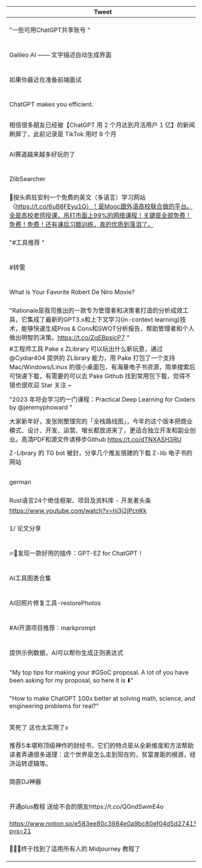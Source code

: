 |Tweet|Author|Created|Tags|Tweet Link|Type|
|---|---|---|---|---|---|
|"一些可用ChatGPT共享账号 "|https://twitter.com/abskoop|"February 13, 2023 4:10 PM"|Tools|https://twitter.com/abskoop/status/1625043233054109696|Tweet|
|Galileo AI —— 文字描述自动生成界面|https://twitter.com/ftium4|"February 12, 2023 9:49 AM"|Tools|https://twitter.com/ftium4/status/1624427434195169280|Tweet|
|如果你最近在准备前端面试|https://twitter.com/vikingmute|"February 10, 2023 7:30 PM"|Interview|https://twitter.com/vikingmute/status/1623860125797859328|Tweet|
|ChatGPT makes you efficient.|https://twitter.com/Prathkum|"February 10, 2023 7:29 PM"|Tools|https://twitter.com/Prathkum/status/1623590939389497345|Tweet|
|相信很多朋友已经被【ChatGPT 用 2 个月达到月活用户 1 亿】的新闻刷屏了，此前记录是 TikTok 用时 9 个月|https://twitter.com/starzqeth|"February 7, 2023 1:16 AM"|Tools|https://twitter.com/starzqeth/status/1622583053498585088|Tweet|
|AI赛道越来越多好玩的了|https://twitter.com/samsir1997|"February 5, 2023 12:12 PM"|Tools|https://twitter.com/samsir1997/status/1621893146287427589|Tweet|
|ZlibSearcher|https://twitter.com/435hz|"January 21, 2023 11:52 PM"|Tools|https://twitter.com/435hz/status/1616636221723123712|Tweet|
|🥹按头疯狂安利一个免费的英文（多语言）学习网站（https://t.co/6uB8FEyu1O）！是Mooc跟外语高校联合做的平台。全是高校老师授课，吊打市面上99%的网络课程！关键是全部免费！免费！免费！还有课后习题训练，真的优质到落泪了。|https://twitter.com/Penny777_eth|"January 18, 2023 9:25 AM"|Resource|https://twitter.com/Penny777_eth/status/1615474056282935301|Tweet|
|"#工具推荐 "|https://twitter.com/sailfishcc1|"January 17, 2023 7:21 AM"|Tools|https://twitter.com/sailfishcc1/status/1614953245021208580|Tweet|
|#转需|https://twitter.com/tingyun97|"January 12, 2023 10:14 AM"|Resource|https://twitter.com/tingyun97/status/1613000084094062592|Tweet|
|What is Your Favorite Robert De Niro Movie?|https://twitter.com/MASKEDMANIACXXX|"January 11, 2023 10:14 AM"|Entertainment|https://twitter.com/MASKEDMANIACXXX/status/1612564065766760449|Tweet|
|"Rationale是我司推出的一款专为管理者和决策者打造的分析成效工具，它集成了最新的GPT3.x和上下文学习(in-context learning)技术，能够快速生成Pros & Cons和SWOT分析报告，帮助管理者和个人做出明智的决策。https://t.co/ZqEBpsicP7 "|https://twitter.com/hxiao|"January 5, 2023 12:19 PM"|,https://twitter.com/hxiao/status/1610572290558758917|Tweet|
|#工程师工具  Pake x ZLibrary 可以玩出什么新玩意，通过 @Cydiar404 提供的 ZLibrary 能力，用 Pake 打包了一个支持 Mac/Windows/Linux 的很小桌面包，有海量电子书资源，简单搜索后可快速下载，有需要的可以去 Pake Github 找到常用包下载，觉得不错也很欢迎 Star 关注 ~|https://twitter.com/HiTw93|"January 5, 2023 12:03 PM"|Resource|https://twitter.com/HiTw93/status/1610788794529095680|Tweet|
|"2023 年将会学习的一门课程：Practical Deep Learning for Coders by @jeremyphoward "|https://twitter.com/Tisoga|"January 2, 2023 6:45 PM"|Programming|https://twitter.com/Tisoga/status/1609861338456821760|Thread|
|大家新年好，发张刚整理完的「全栈路线图」，今年的这个版本把商业模式、设计、开发、运营、增长都放进来了，更适合独立开发和副业创业。高清PDF和源文件请移步Github https://t.co/dTNXASH3RU|https://twitter.com/easychen|"January 1, 2023 9:27 PM"|Resource|https://twitter.com/easychen/status/1609382532096880640|Tweet|
|Z-Library 的 TG bot 被封，分享几个推友搭建的下载 Z-lib 电子书的网站|https://twitter.com/nfnf2046|"December 30, 2022 8:13 AM"|Resource|https://twitter.com/nfnf2046/status/1608416067772350465|Tweet|
|german|https://twitter.com/learngermann|"December 30, 2022 1:35 AM"|,https://twitter.com/learngermann/status/1608502906499788801|Tweet|
|Rust语言24个绝佳框架、项目及资料库 - 开发者头条|,"December 28, 2022 6:08 PM"|,,|
|https://www.youtube.com/watch?v=hj3j2jPcnKk|,"February 17, 2023 11:21 PM"|,,|
|1/ 论文分享|https://twitter.com/realrenmin|"April 2, 2023 1:02 AM"|Gpt|https://twitter.com/realrenmin/status/1641702212710834176|Tweet|
|🔥🚀发现一款好用的插件：GPT-EZ for ChatGPT！|https://twitter.com/sunyangphp|"March 31, 2023 6:53 PM"|"Gpt, Tools"|https://twitter.com/sunyangphp/status/1641661774209650688|Tweet|
|AI工具图表合集|https://twitter.com/zaprobest|"March 31, 2023 6:53 PM"|"Gpt, Tools"|https://twitter.com/zaprobest/status/1641668826688544768|Tweet|
|AI旧照片修复工具-restorePhotos|https://twitter.com/sunyangphp|"March 31, 2023 6:52 PM"|"Gpt, Tools"|https://twitter.com/sunyangphp/status/1641451649104482305|Tweet|
|#AI开源项目推荐：markprompt|https://twitter.com/dotey|"March 31, 2023 8:30 AM"|Gpt|https://twitter.com/dotey/status/1641276489780850690|Tweet|
|提供示例数据，AI可以帮你生成正则表达式|https://twitter.com/dotey|"March 31, 2023 8:26 AM"|Gpt|https://twitter.com/dotey/status/1641515277736108059|Tweet|
|"My top tips for making your #GSoC proposal. A lot of you have been asking for my proposal, so here it is ⬇️"|https://twitter.com/VyomYdv|"March 28, 2023 3:23 PM"|Opensource|https://twitter.com/VyomYdv/status/1634229715794898945|Tweet|
|"How to make ChatGPT 100x better at solving math, science, and engineering problems for real?"|https://twitter.com/DrJimFan|"March 24, 2023 11:21 PM"|Tools|https://twitter.com/DrJimFan/status/1615725708281581568|Tweet|
|笑死了 这也太实用了x|https://twitter.com/YuukiRei_OWO|"March 24, 2023 8:23 PM"|Tools|https://twitter.com/YuukiRei_OWO/status/1639184056993849345|Tweet|
|推荐5本堪称顶级神作的财经书，它们的特点是从全新维度和方法帮助读者弄通很多道理：这个世界是怎么走到现在的，贫富差距的根源，经济运转逻辑等。|https://twitter.com/raycat2021|"March 8, 2023 12:39 AM"|Book|https://twitter.com/raycat2021/status/1633104788496760838|Tweet|
|简直DJ神器|https://twitter.com/9527kw|"February 19, 2023 10:39 AM"|Tools|https://twitter.com/9527kw/status/1626958916822380547|Tweet|
|开通plus教程 送给不会的朋友https://t.co/QGndSwmE4o|https://twitter.com/buyorsellpoint|"February 18, 2023 6:12 PM"|,https://twitter.com/buyorsellpoint/status/1626787697540100100|Tweet|
|https://www.notion.so/e583ee80c3984e0a9bc80ef04d5d2741?pvs=21|,"April 13, 2023 5:06 PM"|,,|
|👏👏👏终于找到了适用所有人的 Midjourney 教程了|https://twitter.com/ponyweb3_eth|"April 18, 2023 12:54 AM"|Midjourney|https://twitter.com/ponyweb3_eth/status/1647933776520163329|Tweet|